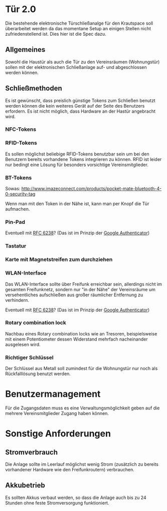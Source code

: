 # Tür 2.0

Die bestehende elektronische Türschließanalge für den Krautspace soll überarbeitet werden da das momentane Setup an einigen Stellen nicht zufriedenstellend ist. Dies hier ist die Spec dazu. 

## Allgemeines

Sowohl die Haustür als auch die Tür zu den Vereinsräumen (Wohnungstür) sollen mit der elektronischen Schließanlage auf- und abgeschlossen werden können. 

## Schließmethoden

Es ist gewünscht, dass preislich günstige Tokens zum Schließen benutzt werden können die kein weiteres Gerät auf der Seite des Benutzers erfordern. 
Es ist nicht möglich, dass Hardware an der Hastür angebracht wird. 

### NFC-Tokens

### RFID-Tokens

Es sollen möglichst beliebige RFID-Tokens benutzbar sein um bei den Benutzern bereits vorhandene Tokens integrieren zu können. 
RFID ist leider nur bedingt eine Lösung für besonders vorsichtige Vereinsmitglieder. 

### BT-Tokens

Sowas: http://www.imazeconnect.com/products/pocket-mate-bluetooth-4-0-security-tag

Wenn man mit den Token in der Nähe ist, kann man per Knopf die Tür aufmachen.

### Pin-Pad

Eventuell mit [RFC 6238](https://tools.ietf.org/html/rfc6238)? (Das ist im Prinzip der [Google Authenticator](http://de.wikipedia.org/wiki/Google_Authenticator))

### Tastatur

### Karte mit Magnetstreifen zum durchziehen

### WLAN-Interface

Das WLAN-Interface sollte über Freifunk erreichbar sein, allerdings nicht im gesamten Freifunknetz, sondern nur "in der Nähe" der Vereinsräume um versehentliches aufschließen aus großer räumlicher Entfernung zu verhindern. 

Eventuell mit [RFC 6238](https://tools.ietf.org/html/rfc6238)? (Das ist im Prinzip der [Google Authenticator](http://de.wikipedia.org/wiki/Google_Authenticator))

### Rotary combination lock

Nachbau eines Rotary combination locks wie an Tresoren, beispielsweise mit einem Potentiometer dessen Widerstand mehrfach nacheinander ausgelesen wird.

### Richtiger Schlüssel 

Der Schlüssel aus Metall soll zumindest für die Wohnungstür nur noch als Rückfalllösung benutzt werden. 

# Benutzermanagement

Für die Zugangsdaten muss es eine Verwaltungsmöglichkeit geben auf die mehrere Vereinsmitglieder Zugang haben können. 

# Sonstige Anforderungen

## Stromverbrauch

Die Anlage sollte im Leerlauf möglichst wenig Strom (zusätzlich zu bereits vorhandener Hardware wie den Freifunkroutern) verbrauchen.

## Akkubetrieb

Es sollten Akkus verbaut werden, so dass die Anlage auch bis zu 24 Stunden ohne feste Stromversorgung funktioniert.

